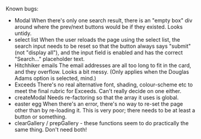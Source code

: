 Known bugs:

- Modal 			When there's only one search result, there is an "empty box" div around where the prev/next
         			buttons would be if they existed. Looks untidy.
- select list 		When the user reloads the page using the select list, the search input needs to be reset
                    so that the button always says "submit" (not "display all"), and the input field is 
                    enabled and has the correct "Search..." placeholder text.
- Hitchhiker emails The email addresses are all too long to fit in the card, and they overflow. Looks a bit 
                    messy. (Only applies when the Douglas Adams option is selected, mind.)
- Exceeds			There's no real alternative font, shading, colour-scheme etc to meet the final rubric for
					Exceeds. Can't really decide on one either.
- createModal		Needs re-factoring so that the array it uses is global.
- easter egg		When there's an error, there's no way to re-set the page other than by re-loading it.
					This is very poor; there needs to be at least a button or something.
- clearGallery / prepGallery - these functions seem to do practically the same thing. Don't need both!